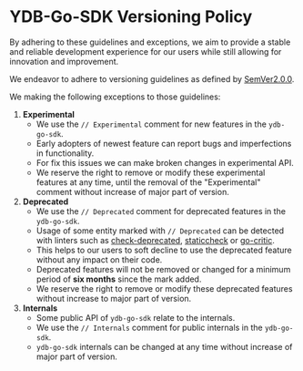 # YDB-Go-SDK Versioning Policy

By adhering to these guidelines and exceptions, we aim to provide a stable and reliable development experience for our users while still allowing for innovation and improvement.

We endeavor to adhere to versioning guidelines as defined by [SemVer2.0.0](https://semver.org/).

We making the following exceptions to those guidelines:
1) **Experimental**
   - We use the `// Experimental` comment for new features in the `ydb-go-sdk`. 
   - Early adopters of newest feature can report bugs and imperfections in functionality. 
   - For fix this issues we can make broken changes in experimental API. 
   - We reserve the right to remove or modify these experimental features at any time, until the removal of the "Experimental" comment without increase of major part of version.
2) **Deprecated**
   - We use the `// Deprecated` comment for deprecated features in the `ydb-go-sdk`.
   - Usage of some entity marked with `// Deprecated` can be detected with linters such as [check-deprecated](https://github.com/black-06/check-deprecated), [staticcheck](https://github.com/dominikh/go-tools/tree/master/cmd/staticcheck) or [go-critic](https://github.com/go-critic/go-critic).
   - This helps to our users to soft decline to use the deprecated feature without any impact on their code.
   - Deprecated features will not be removed or changed for a minimum period of **six months** since the mark added.
   - We reserve the right to remove or modify these deprecated features without increase to major part of version.
3) **Internals**
   - Some public API of `ydb-go-sdk` relate to the internals.
   - We use the `// Internals` comment for public internals in the `ydb-go-sdk`.
   - `ydb-go-sdk` internals can be changed at any time without increase of major part of version.
